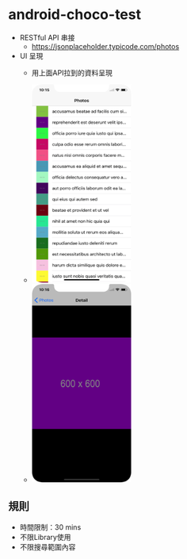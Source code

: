 # android-choco-test

- RESTful API 串接
    - https://jsonplaceholder.typicode.com/photos
- UI 呈現
    - 用上面API拉到的資料呈現
    
    - <img src="https://github.com/LouisAndroid/android-choco-test/blob/master/pic/first_page.png" alt="" data-canonical-src="https://gyazo.com/eb5c5741b6a9a16c692170a41a49c858.png" width="200" height="400" />
    - <img src="https://github.com/LouisAndroid/android-choco-test/blob/master/pic/second_page.png" alt="" data-canonical-src="https://gyazo.com/eb5c5741b6a9a16c692170a41a49c858.png" width="200" height="400" />
  
    
## 規則
- 時間限制：30 mins
- 不限Library使用
- 不限搜尋範圍內容
 
 
   


